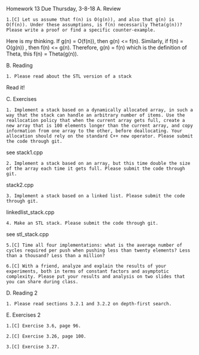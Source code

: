 Homework 13   Due Thursday, 3-8-18
A. Review

    1.[C] Let us assume that f(n) is O(g(n)), and also that g(n) is O(f(n)). Under these assumptions, is f(n) necessarily Theta(g(n))? Please write a proof or find a specific counter-example.

Here is my thinking. If g(n) = O(f(n)), then g(n) <= f(n). Similarly, if f(n) = O(g(n)) , then f(n) <= g(n). Therefore, g(n) = f(n) which is the definition of Theta, this f(n) = Theta(g(n)).


B. Reading

    1. Please read about the STL version of a stack

Read it!

C. Exercises

    1. Implement a stack based on a dynamically allocated array, in such a way that the stack can handle an arbitrary number of items. Use the reallocation policy that when the current array gets full, create a new array that is 100 elements longer than the current array, and copy information from one array to the other, before deallocating. Your allocation should rely on the standard C++ new operator. Please submit the code through git.

see stack1.cpp

    2. Implement a stack based on an array, but this time double the size of the array each time it gets full. Please submit the code through git.
stack2.cpp

    3. Implement a stack based on a linked list. Please submit the code through git.

linkedlist_stack.cpp

    4. Make an STL stack. Please submit the code through git.

see stl_stack.cpp

    5.[C] Time all four implementations: what is the average number of cycles required per push when pushing less than twenty elements? Less than a thousand? Less than a million?

    6.[C] With a friend, analyze and explain the results of your experiments, both in terms of constant factors and asymptotic complexity. Please put your results and analysis on two slides that you can share during class.

D. Reading 2

    1. Please read sections 3.2.1 and 3.2.2 on depth-first search.

E. Exercises 2

    1.[C] Exercise 3.6, page 96.

    2.[C] Exercise 3.26, page 100.

    3.[C] Exercise 3.27.